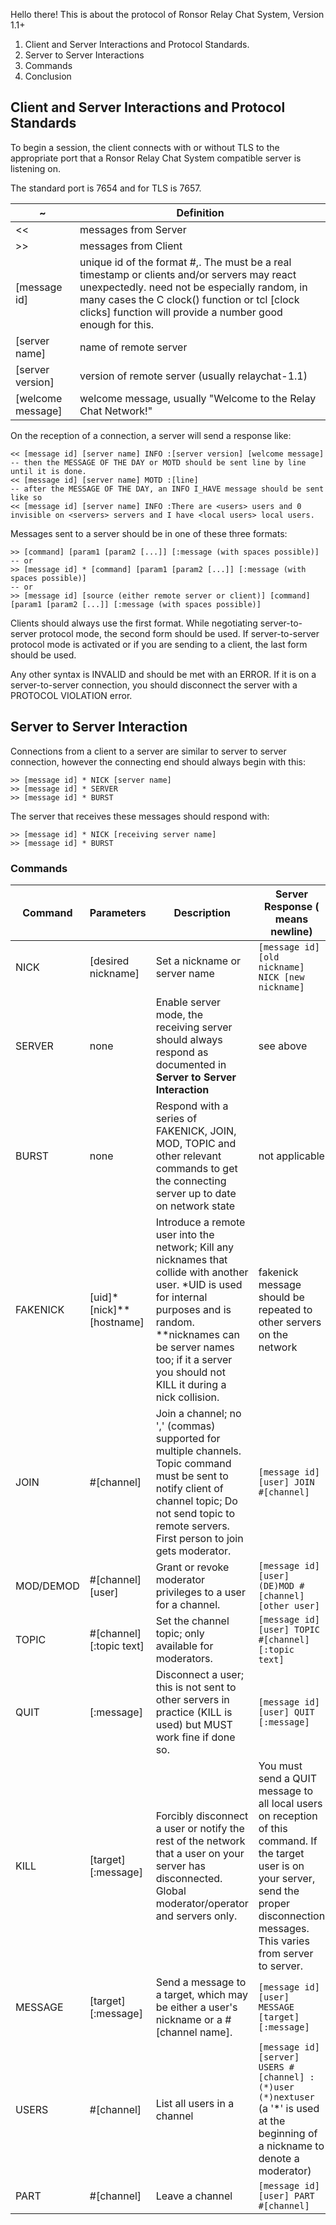 Hello there! This is about the protocol of Ronsor Relay Chat System, Version 1.1+

1. Client and Server Interactions and Protocol Standards.
2. Server to Server Interactions
3. Commands
4. Conclusion

## Client and Server Interactions and Protocol Standards

To begin a session, the client connects with or without TLS to the appropriate
port that a Ronsor Relay Chat System compatible server is listening on.

The standard port is 7654 and for TLS is 7657.

| ~ | Definition |
|---|------------|
| << | messages from Server |
| >> | messages from Client |
| [message id] | unique id of the format #<random number>,<unix timestamp>. The <unix timestamp> must be a real timestamp or clients and/or servers may react unexpectedly. <random number> need not be especially random, in many cases the C clock() function or tcl [clock clicks] function will provide a number good enough for this. |
| [server name] | name of remote server |
| [server version] | version of remote server (usually relaychat-1.1) |
| [welcome message] | welcome message, usually "Welcome to the Relay Chat Network!" |

On the reception of a connection, a server will send a response like:

    << [message id] [server name] INFO :[server version] [welcome message]
    -- then the MESSAGE OF THE DAY or MOTD should be sent line by line until it is done.
    << [message id] [server name] MOTD :[line]
    -- after the MESSAGE OF THE DAY, an INFO I_HAVE message should be sent like so
    << [message id] [server name] INFO :There are <users> users and 0 invisible on <servers> servers and I have <local users> local users.

Messages sent to a server should be in one of these three formats:

    >> [command] [param1 [param2 [...]] [:message (with spaces possible)]
    -- or
    >> [message id] * [command] [param1 [param2 [...]] [:message (with spaces possible)]
    -- or
    >> [message id] [source (either remote server or client)] [command] [param1 [param2 [...]] [:message (with spaces possible)]

Clients should always use the first format.
While negotiating server-to-server protocol mode, the second form should be used.
If server-to-server protocol mode is activated or if you are sending to a client, the last form should be used.

Any other syntax is INVALID and should be met with an ERROR. If it is on a server-to-server
connection, you should disconnect the server with a PROTOCOL VIOLATION error.


## Server to Server Interaction

Connections from a client to a server are similar to server to server connection, however the connecting end should always begin with this:

    >> [message id] * NICK [server name]
    >> [message id] * SERVER
    >> [message id] * BURST

The server that receives these messages should respond with:

    >> [message id] * NICK [receiving server name]
    >> [message id] * BURST

### Commands

| Command | Parameters | Description | Server Response (<nl> means newline) |
|---------|------------|-------------|--------------------------------------|
| NICK | [desired nickname] | Set a nickname or server name | `[message id] [old nickname] NICK [new nickname]` |
| SERVER | none | Enable server mode, the receiving server should always respond as documented in **Server to Server Interaction** | see above |
| BURST | none | Respond with a series of FAKENICK, JOIN, MOD, TOPIC and other relevant commands to get the connecting server up to date on network state | not applicable |
| FAKENICK | [uid]* [nick]** [hostname] | Introduce a remote user into the network; Kill any nicknames that collide with another user. *UID is used for internal purposes and is random. **nicknames can be server names too; if it a server you should not KILL it during a nick collision. | fakenick message should be repeated to other servers on the network |
| JOIN | #[channel] | Join a channel; no ',' (commas) supported for multiple channels. Topic command must be sent to notify client of channel topic; Do not send topic to remote servers. First person to join gets moderator. | `[message id] [user] JOIN #[channel]` |
| MOD/DEMOD | #[channel] [user] | Grant or revoke moderator privileges to a user for a channel. | `[message id] [user] (DE)MOD #[channel] [other user]` |
| TOPIC | #[channel] [:topic text] | Set the channel topic; only available for moderators. | `[message id] [user] TOPIC #[channel] [:topic text]` |
| QUIT | [:message] | Disconnect a user; this is not sent to other servers in practice (KILL is used) but MUST work fine if done so. | `[message id] [user] QUIT [:message]` | 
| KILL | [target] [:message] | Forcibly disconnect a user or notify the rest of the network that a user on your server has disconnected. Global moderator/operator and servers only. | You must send a QUIT message to all local users on reception of this command. If the target user is on your server, send the proper disconnection messages. This varies from server to server. |
| MESSAGE | [target] [:message] | Send a message to a target, which may be either a user's nickname or a #[channel name]. | `[message id] [user] MESSAGE [target] [:message]` |
| USERS | #[channel] | List all users in a channel | `[message id] [server] USERS #[channel] :(*)user (*)nextuser` (a '*' is used at the beginning of a nickname to denote a moderator) |
| PART | #[channel] | Leave a channel | `[message id] [user] PART #[channel]`
